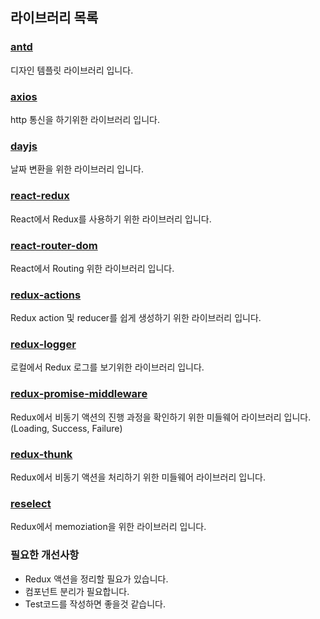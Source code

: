 ## 라이브러리 목록

### [antd](https://ant.design)
디자인 템플릿 라이브러리 입니다.

### [axios](https://github.com/axios/axios)
http 통신을 하기위한 라이브러리 입니다.

### [dayjs](https://github.com/iamkun/dayjs)
날짜 변환을 위한 라이브러리 입니다.

### [react-redux](https://react-redux.js.org/)
React에서 Redux를 사용하기 위한 라이브러리 입니다.

### [react-router-dom](https://reacttraining.com/react-router/)
React에서 Routing 위한 라이브러리 입니다.

### [redux-actions](https://redux-actions.js.org/introduction/tutorial)
Redux action 및 reducer를 쉽게 생성하기 위한 라이브러리 입니다.

### [redux-logger](https://github.com/LogRocket/redux-logger#readme)
로컬에서 Redux 로그를 보기위한 라이브러리 입니다.

### [redux-promise-middleware](https://github.com/pburtchaell/redux-promise-middleware)
Redux에서 비동기 액션의 진행 과정을 확인하기 위한 미들웨어 라이브러리 입니다.(Loading, Success, Failure)

### [redux-thunk](https://github.com/reduxjs/redux-thunk)
Redux에서 비동기 액션을 처리하기 위한 미들웨어 라이브러리 입니다.

### [reselect](https://github.com/reduxjs/reselect)
Redux에서 memoziation을 위한 라이브러리 입니다.

### 필요한 개선사항
- Redux 액션을 정리할 필요가 있습니다.
- 컴포넌트 분리가 필요합니다.
- Test코드를 작성하면 좋을것 같습니다.